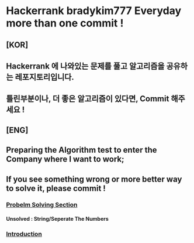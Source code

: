 # Hackerrank bradykim777  Everyday more than one commit ! 

## [KOR]
## Hackerrank 에 나와있는 문제를 풀고 알고리즘을 공유하는 레포지토리입니다.
## 틀린부분이나, 더 좋은 알고리즘이 있다면, Commit 해주세요 ! 

## [ENG]
## Preparing the Algorithm test to enter the Company where I want to work;
## If you see something wrong or more better way to solve it, please commit !


### [Probelm Solving Section](Problem_Solving)
#### Unsolved : String/Seperate The Numbers


### [Introduction](introduction)
